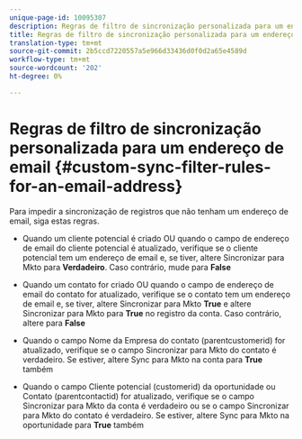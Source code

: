 ```yaml
---
unique-page-id: 10095307
description: Regras de filtro de sincronização personalizada para um endereço de email - Documentos do marketing - Documentação do produto
title: Regras de filtro de sincronização personalizada para um endereço de email
translation-type: tm+mt
source-git-commit: 2b5ccd7220557a5e966d33436d0f0d2a65e4589d
workflow-type: tm+mt
source-wordcount: '202'
ht-degree: 0%

---
```



# Regras de filtro de sincronização personalizada para um endereço de email {#custom-sync-filter-rules-for-an-email-address}

Para impedir a sincronização de registros que não tenham um endereço de email, siga estas regras.

* Quando um cliente potencial é criado OU quando o campo de endereço de email do cliente potencial é atualizado, verifique se o cliente potencial tem um endereço de email e, se tiver, altere Sincronizar para Mkto para **Verdadeiro**. Caso contrário, mude para **False**

* Quando um contato for criado OU quando o campo de endereço de email do contato for atualizado, verifique se o contato tem um endereço de email e, se tiver, altere Sincronizar para Mkto **True** e altere Sincronizar para Mkto para **True** no registro da conta. Caso contrário, altere para **False**

* Quando o campo Nome da Empresa do contato (parentcustomerid) for atualizado, verifique se o campo Sincronizar para Mkto do contato é verdadeiro. Se estiver, altere Sync para Mkto na conta para **True** também
* Quando o campo Cliente potencial (customerid) da oportunidade ou Contato (parentcontactid) for atualizado, verifique se o campo Sincronizar para Mkto da conta é verdadeiro ou se o campo Sincronizar para Mkto do contato é verdadeiro. Se estiver, altere Sync para Mkto na oportunidade para **True** também
